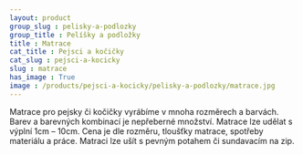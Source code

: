 ```yaml
---
layout: product
group_slug : pelisky-a-podlozky
group_title : Pelíšky a podložky
title : Matrace
cat_title : Pejsci a kočičky
cat_slug : pejsci-a-kocicky
slug : matrace
has_image : True
image : /products/pejsci-a-kocicky/pelisky-a-podlozky/matrace.jpg
---
```


Matrace pro pejsky či kočičky vyrábíme v mnoha rozměrech a barvách. Barev a barevných kombinací je nepřeberné množství. Matrace lze udělat s výplní 1cm – 10cm. Cena je dle rozměru, tloušťky matrace, spotřeby materiálu a práce. Matraci lze ušít s pevným potahem či sundavacím na zip.


